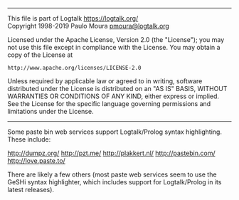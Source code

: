 ________________________________________________________________________

This file is part of Logtalk <https://logtalk.org/>  
Copyright 1998-2019 Paulo Moura <pmoura@logtalk.org>

Licensed under the Apache License, Version 2.0 (the "License");
you may not use this file except in compliance with the License.
You may obtain a copy of the License at

    http://www.apache.org/licenses/LICENSE-2.0

Unless required by applicable law or agreed to in writing, software
distributed under the License is distributed on an "AS IS" BASIS,
WITHOUT WARRANTIES OR CONDITIONS OF ANY KIND, either express or implied.
See the License for the specific language governing permissions and
limitations under the License.
________________________________________________________________________


Some paste bin web services support Logtalk/Prolog syntax highlighting.
These include:

http://dumpz.org/ 
http://pzt.me/ 
http://plakkert.nl/ 
http://pastebin.com/ 
http://love.paste.to/

There are likely a few others (most paste web services seem to use the
GeSHi syntax highlighter, which includes support for Logtalk/Prolog in
its latest releases).
